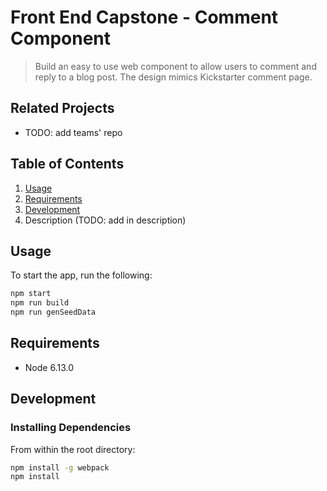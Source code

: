 # Front End Capstone - Comment Component

> Build an easy to use web component to allow users to comment and reply to a blog post.
> The design mimics Kickstarter comment page.

## Related Projects

- TODO: add teams' repo

## Table of Contents

1. [Usage](#Usage)
1. [Requirements](#requirements)
1. [Development](#development)
1. Description (TODO: add in description)

## Usage

To start the app, run the following:

```sh
npm start
npm run build
npm run genSeedData
```

## Requirements

- Node 6.13.0

## Development

### Installing Dependencies

From within the root directory:

```sh
npm install -g webpack
npm install
```

